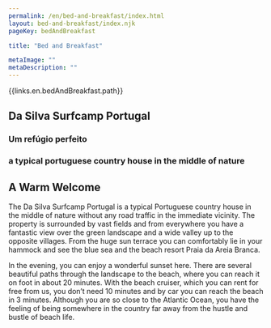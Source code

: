 ```yaml
---
permalink: /en/bed-and-breakfast/index.html
layout: bed-and-breakfast/index.njk
pageKey: bedAndBreakfast

title: "Bed and Breakfast"

metaImage: ""
metaDescription: ""
---
```


{{links.en.bedAndBreakfast.path}}

<section>

## Da Silva Surfcamp Portugal

### Um refúgio perfeito

### a typical portuguese country house in the middle of nature

# A Warm Welcome


The Da Silva Surfcamp Portugal is a typical Portuguese country house in the middle of nature without any road traffic in the immediate vicinity. The property is surrounded by vast fields and from everywhere you have a fantastic view over the green landscape and a wide valley up to the opposite villages. From the huge sun terrace you can comfortably lie in your hammock and see the blue sea and the beach resort Praia da Areia Branca.

In the evening, you can enjoy a wonderful sunset here. There are several beautiful paths through the landscape to the beach, where you can reach it on foot in about 20 minutes. With the beach cruiser, which you can rent for free from us, you don’t need 10 minutes and by car you can reach the beach in 3 minutes. Although you are so close to the Atlantic Ocean, you have the feeling of being somewhere in the country far away from the hustle and bustle of beach life.
</section>
